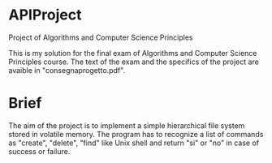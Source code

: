 # APIProject
Project of Algorithms and Computer Science Principles

This is my solution for the final exam of Algorithms and Computer Science Principles course. 
The text of the exam and the specifics of the project are avaible in "consegnaprogetto.pdf".

# Brief 
The aim of the project is to implement a simple hierarchical file system stored in volatile memory. 
The program has to recognize a list of commands as "create", "delete", "find" like Unix shell and return "si" or "no" in case of success or failure.
